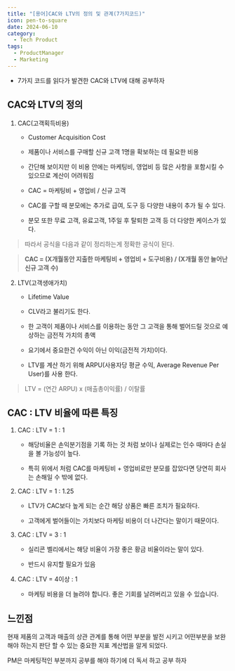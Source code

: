 ```yaml
---
title: "[용어]CAC와 LTV의 정의 및 관계(7가지코드)"
icon: pen-to-square
date: 2024-06-10
category:
  - Tech Product
tags:
  - ProductManager
  - Marketing
---
```

- 7가지 코드를 읽다가 발견한 CAC와 LTV에 대해 공부하자
<!-- more -->
## CAC와 LTV의 정의

1. CAC(고객획득비용)

	- Customer Acquisition Cost 
	    
	- 제품이나 서비스를 구매할 신규 고객 1명을 확보하는 데 필요한 비용
	    
	- 간단해 보이지만 이 비용 안에는 마케팅비, 영업비 등 많은 사항을 포함시킬 수 있으므로 계산이 어려워짐
	    
	- CAC = 마케팅비 + 영업비 / 신규 고객
	    
	- CAC를 구할 때 분모에는 추가로 급여, 도구 등 다양한 내용이 추가 될 수 있다.
	    
	- 분모 또한 무료 고객, 유료고객, 1주일 후 탈퇴한 고객 등 더 다양한 케이스가 있다.
    

> 따라서 공식을 다음과 같이 정리하는게 정확한 공식이 된다.

> **CAC = (X개월동안 지출한 마케팅비 + 영업비 + 도구비용) / (X개월 동안 늘어난 신규 고객 수)**

2. LTV(고객생애가치)

	- Lifetime Value
	    
	- CLV라고 불리기도 한다.
	    
	- 한 고객이 제품이나 서비스를 이용하는 동안 그 고객을 통해 벌어드릴 것으로 예상하는 금전적 가치의 총액
	    
	- 요기에서 중요한건 수익이 아닌 이익(금전적 가치)이다.
	    
	- LTV를 계산 하기 위해 ARPU(사용자당 평균 수익, Average Revenue Per User)를 사용 한다.
    

> LTV = (연간 ARPU) x (매출총이익률) / 이탈률

## CAC : LTV 비율에 따른 특징

1. CAC : LTV = 1 : 1

	- 해당비율은 손익분기점을 기록 하는 것 처럼 보이나 실제로는 인수 때마다 손실을 볼 가능성이 높다.
	    
	- 특히 위에서 처럼 CAC를 마케팅비 + 영업비로만 분모를 잡았다면 당연히 회사는 손해일 수 밖에 없다.
    

2. CAC : LTV = 1 : 1.25

	- LTV가 CAC보다 높게 되는 순간 해당 상품은 빠른 조치가 필요하다.
	    
	- 고객에게 벌어들이는 가치보다 마케팅 비용이 더 나간다는 말이기 때문이다.
    

3. CAC : LTV = 3 : 1

	- 실리콘 벨리에서는 해당 비율이 가장 좋은 황금 비율이라는 말이 있다.
	    
	- 반드시 유지할 필요가 있음
    

4. CAC : LTV = 4이상 : 1

	- 마케팅 비용을 더 늘려야 합니다. 좋은 기회를 날려버리고 있을 수 있습니다.


## 느낀점

현재 제품의 고객과 매출의 상관 관계를 통해 어떤 부분을 발전 시키고 어떤부분을 보완해야 하는지 판단 할 수 있는 중요한 지표 계산법을 알게 되었다.

PM은 마케팅적인 부분까지 공부를 해야 하기에 더 독서 하고 공부 하자

